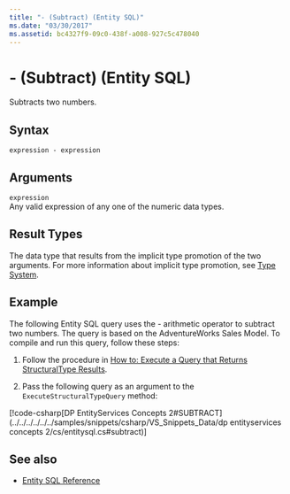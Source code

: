 ```yaml
---
title: "- (Subtract) (Entity SQL)"
ms.date: "03/30/2017"
ms.assetid: bc4327f9-09c0-438f-a008-927c5c478040
---
```

# - (Subtract) (Entity SQL)
Subtracts two numbers.  
  
## Syntax  
  
```  
expression - expression  
```  
  
## Arguments  
 `expression`  
 Any valid expression of any one of the numeric data types.  
  
## Result Types  
 The data type that results from the implicit type promotion of the two arguments. For more information about implicit type promotion, see [Type System](type-system-entity-sql.md).  
  
## Example  
 The following Entity SQL query uses the - arithmetic operator to subtract two numbers. The query is based on the AdventureWorks Sales Model. To compile and run this query, follow these steps:  
  
1. Follow the procedure in [How to: Execute a Query that Returns StructuralType Results](../how-to-execute-a-query-that-returns-structuraltype-results.md).  
  
2. Pass the following query as an argument to the `ExecuteStructuralTypeQuery` method:  
  
 [!code-csharp[DP EntityServices Concepts 2#SUBTRACT](../../../../../../samples/snippets/csharp/VS_Snippets_Data/dp entityservices concepts 2/cs/entitysql.cs#subtract)]  
  
## See also

- [Entity SQL Reference](entity-sql-reference.md)
